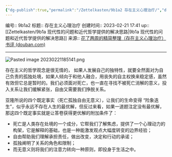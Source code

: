 ```yaml
---
{"dg-publish":true,"permalink":"/Zettelkasten/9b1a2 存在主义心理治疗/","dgPassFrontmatter":true}
---
```


编号:: 9b1a2
标题:: 存在主义心理治疗
创建时间:: 2023-02-21 17:41
up:: [[Zettelkasten/9b1a 现代性的问题和近代哲学提供的解决思路\|9b1a 现代性的问题和近代哲学提供的解决思路]]
来源:: [花了两周的精简整理（存在主义心理治疗）书评 (douban.com)](https://book.douban.com/review/9849833/)

---
![Pasted image 20230221185141.png](/img/user/attachment/Pasted%20image%2020230221185141.png)

存在主义的哲学观念是很无情的， 如果人发展自己的独特性，就要全然面对为自己负责的孤独处境，如果人倾向于和他人融合，用丧失的自主权换来稳定感，虽然有效但它总是暂时的。我们必须面对死亡，也一直在寻找不被死亡消解的意义，投入关系让我们缓解紧张，自由又需要我们挣脱关系。

亚隆所说的四个既定事实（死亡孤独自由无意义），让我们的生命变得 “险象迭生”，似乎永远不存在人生的最优解，但反过来看，如果一道题注定没有最优解，那这四个既定事实就是让答卷获得更优解的附加条件了：
- 死亡是人类存在处境的一个成分，它帮我们了解焦虑，提供了一个心理动力的构架，它是解释的基础，也是一种能激发观点大幅度转变的边界经验；
- 自由帮助我们理解承担责任，做出改变，决定和行动的承诺；
- 孤独阐明了关系的角色和限制；
- 而无意义则将我们的注意力转向一种原则，即投身于生活之中。